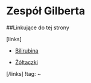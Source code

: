 # Zespół Gilberta





##Linkujące do tej strony

[links]

- [Bilirubina](../../Badania/Laboratoryjne/Bilirubina.md)

- [Żółtaczki](./Żółtaczki.md)


[/links]
!tag:
~

